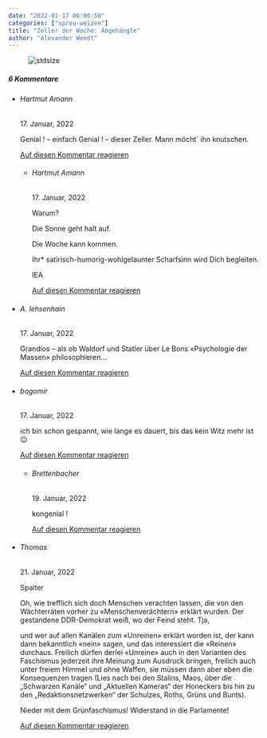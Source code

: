 ```yaml
---
date: "2022-01-17 06:00:50"
categories: ["spreu-weizen"]
title: "Zeller der Woche: Abgehängte"
author: "Alexander Wendt"
---
```



<figure>
<img src="https://www.publicomag.com/wp-content/uploads/2022/01/Abgehängte.jpg" alt=stdsize>
</figure>


<!--more-->
<h5 class="comments-h">
6 Kommentare </h5>
<ul class="commentlist">
<li class="comment even thread-even depth-1 clearfix" id="li-comment-117578">
<h6 class="author">Hartmut Amann</h6> <span class="date">17. Januar, 2022</span>



Genial ! &#8211; einfach Genial ! &#8211; dieser Zeller. Mann möcht´ ihn knutschen.

<a rel="nofollow" class="comment-reply-link" href="#comment-117578" data-commentid="117578" data-postid="14856" data-belowelement="comment-117578" data-respondelement="respond" data-replyto="Antworte auf Hartmut Amann" aria-label="Antworte auf Hartmut Amann">Auf diesen Kommentar reagieren</a> 


<ul class="children">
<li class="comment odd alt depth-2 clearfix" id="li-comment-117580">
<h6 class="author">Hartmut Amann</h6> <span class="date">17. Januar, 2022</span>



Warum?

Die Sonne geht halt auf.

Die Woche kann kommen. 

Ihr* satirisch-humorig-wohlgelaunter Scharfsinn wird Dich begleiten.

IEA

<a rel="nofollow" class="comment-reply-link" href="#comment-117580" data-commentid="117580" data-postid="14856" data-belowelement="comment-117580" data-respondelement="respond" data-replyto="Antworte auf Hartmut Amann" aria-label="Antworte auf Hartmut Amann">Auf diesen Kommentar reagieren</a> 


</li>
</ul>
</li>
<li class="comment even thread-odd thread-alt depth-1 clearfix" id="li-comment-117581">
<h6 class="author">A. Iehsenhain</h6> <span class="date">17. Januar, 2022</span>



Grandios &#8211; als ob Waldorf und Statler über Le Bons «Psychologie der Massen» philosophieren&#8230;

<a rel="nofollow" class="comment-reply-link" href="#comment-117581" data-commentid="117581" data-postid="14856" data-belowelement="comment-117581" data-respondelement="respond" data-replyto="Antworte auf A. Iehsenhain" aria-label="Antworte auf A. Iehsenhain">Auf diesen Kommentar reagieren</a> 


</li>
<li class="comment odd alt thread-even depth-1 clearfix" id="li-comment-117586">
<h6 class="author">bogomir</h6> <span class="date">17. Januar, 2022</span>



ich bin schon gespannt, wie lange es dauert, bis das kein Witz mehr ist 😉

<a rel="nofollow" class="comment-reply-link" href="#comment-117586" data-commentid="117586" data-postid="14856" data-belowelement="comment-117586" data-respondelement="respond" data-replyto="Antworte auf bogomir" aria-label="Antworte auf bogomir">Auf diesen Kommentar reagieren</a> 


<ul class="children">
<li class="comment even depth-2 clearfix" id="li-comment-117595">
<h6 class="author">Brettenbacher</h6> <span class="date">19. Januar, 2022</span>



kongenial !

<a rel="nofollow" class="comment-reply-link" href="#comment-117595" data-commentid="117595" data-postid="14856" data-belowelement="comment-117595" data-respondelement="respond" data-replyto="Antworte auf Brettenbacher" aria-label="Antworte auf Brettenbacher">Auf diesen Kommentar reagieren</a> 


</li>
</ul>
</li>
<li class="comment odd alt thread-odd thread-alt depth-1 clearfix" id="li-comment-117599">
<h6 class="author">Thomas</h6> <span class="date">21. Januar, 2022</span>



Spalter

Oh, wie trefflich sich doch Menschen verachten lassen, die von den Wächterräten vorher zu «Menschenverächtern» erklärt wurden. Der gestandene DDR-Demokrat weiß, wo der Feind steht. Tja,

und wer auf allen Kanälen zum «Unreinen» erklärt worden ist, der kann dann bekanntlich «nein» sagen, und das interessiert die «Reinen» durchaus. Freilich dürfen derlei «Unreine» auch in den Varianten des Faschismus jederzeit ihre Meinung zum Ausdruck bringen, freilich auch unter freiem Himmel und ohne Waffen, sie müssen dann aber eben die Konsequenzen tragen (Lies nach bei den Stalins, Maos, über die „Schwarzen Kanäle“ und „Aktuellen Kameras“ der Honeckers bis hin zu den „Redaktionsnetzwerken“ der Schulzes, Roths, Grüns und Bunts).

Nieder mit dem Grünfaschismus! Widerstand in die Parlamente!

<a rel="nofollow" class="comment-reply-link" href="#comment-117599" data-commentid="117599" data-postid="14856" data-belowelement="comment-117599" data-respondelement="respond" data-replyto="Antworte auf Thomas" aria-label="Antworte auf Thomas">Auf diesen Kommentar reagieren</a> 


</li>
</ul>
